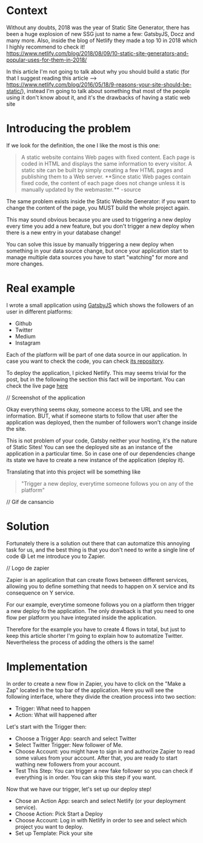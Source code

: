 # Context

Without any doubts, 2018 was the year of Static Site Generator, there has been a huge explosion of new SSG just to name a few: GatsbyJS, Docz and many more. Also, inside the blog of Netlify they made a top 10 in 2018 which I highly recommend to check it!
https://www.netlify.com/blog/2018/08/09/10-static-site-generators-and-popular-uses-for-them-in-2018/

In this article I'm not going to talk about why you should build a static (for that I suggest reading this article --> https://www.netlify.com/blog/2016/05/18/9-reasons-your-site-should-be-static/), instead I'm going to talk about something that most of the people using it don't know about it, and it's the drawbacks of having a static web site

# Introducing the problem

If we look for the definition, the one I like the most is this one:

> A static website contains Web pages with fixed content. Each page is coded in HTML and displays the same information to every visitor. A static site can be built by simply creating a few HTML pages and publishing them to a Web server. **Since static Web pages contain fixed code, the content of each page does not change unless it is manually updated by the webmaster. ** - source

The same problem exists inside the Static Website Generator: if you want to change the content of the page, you MUST build the whole project again.

This may sound obvious because you are used to triggering a new deploy every time you add a new feature, but you don't trigger a new deploy when there is a new entry in your database change!

You can solve this issue by manually triggering a new deploy when something in your data source change, but once your application start to manage multiple data sources you have to start "watching" for more and more changes.

# Real example

I wrote a small application using [GatsbyJS](gatsby.com) which shows the followers of an user in different platforms:

- Github
- Twitter
- Medium
- Instagram

Each of the platform will be part of one data source in our application. In case you want to check the code, you can check [its repository](github.com/EmaSuriano/gatsby-followers).

To deploy the application, I picked Netlify. This may seems trivial for the post, but in the following the section this fact will be important. You can check the live page [here](gatsby-followers.netlify.com)

// Screenshot of the application

Okay everything seems okay, someone access to the URL and see the information. BUT, what if someone starts to follow that user after the application was deployed, then the number of followers won't change inside the site.

This is not problem of your code, Gatsby neither your hosting, it's the nature of Static Sites! You can see the deployed site as an instance of the application in a particular time. So in case one of our dependencies change its state we have to create a new instance of the application (deploy it).

Translating that into this project will be something like

> "Trigger a new deploy, everytime someone follows you on any of the platform"

// Gif de cansancio

# Solution

Fortunately there is a solution out there that can automatize this annoying task for us, and the best thing is that you don't need to write a single line of code 😄 Let me introduce you to Zapier.

// Logo de zapier

Zapier is an application that can create flows between different services, allowing you to define something that needs to happen on X service and its consequence on Y service.

For our example, everytime someone follows you on a platform then trigger a new deploy fo the application. The only drawback is that you need to one flow per platform you have integrated inside the application.

Therefore for the example you have to create 4 flows in total, but just to keep this article shorter I'm going to explain how to automatize Twitter. Nevertheless the process of adding the others is the same!

# Implementation

In order to create a new flow in Zapier, you have to click on the "Make a Zap" located in the top bar of the application. Here you will see the following interface, where they divide the creation process into two section:

- Trigger: What need to happen
- Action: What will happened after

Let's start with the Trigger then:

- Choose a Trigger App: search and select Twitter
- Select Twitter Trigger: New follower of Me.
- Choose Account: you might have to sign in and authorize Zapier to read some values from your account. After that, you are ready to start wathing new followers from your account.
- Test This Step: You can trigger a new fake follower so you can check if everything is in order. You can skip this step if you want.

Now that we have our trigger, let's set up our deploy step!

- Chose an Action App: search and select Netlify (or your deployment service).
- Choose Action: Pick Start a Deploy
- Choose Account: Log in with Netlify in order to see and select which project you want to deploy.
- Set up Template: Pick your site
